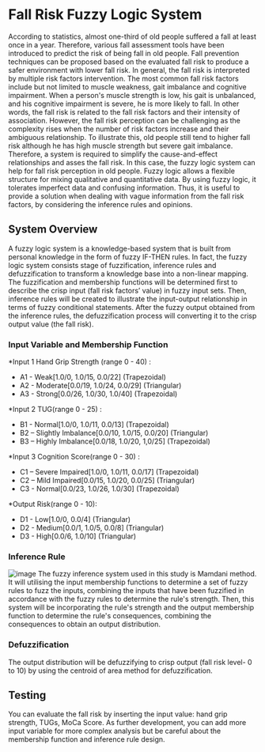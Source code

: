 # Fall Risk Fuzzy Logic System
According to statistics, almost one-third of old people suffered a fall at least once in a year. Therefore, various fall assessment tools have been introduced to predict the risk of being fall in old people. Fall prevention techniques can be proposed based on the evaluated fall risk to produce a safer environment with lower fall risk. In general, the fall risk is interpreted by multiple risk factors intervention. The most common fall risk factors include but not limited to muscle weakness, gait imbalance and cognitive impairment. When a person's muscle strength is low, his gait is unbalanced, and his cognitive impairment is severe, he is more likely to fall. In other words, the fall risk is related to the fall risk factors and their intensity of association. However, the fall risk perception can be challenging as the complexity rises when the number of risk factors increase and their ambiguous relationship. To illustrate this, old people still tend to higher fall risk although he has high muscle strength but severe gait imbalance. Therefore, a system is required to simplify the cause-and-effect relationships and asses the fall risk. In this case, the fuzzy logic system can help for fall risk perception in old people. Fuzzy logic allows a flexible structure for mixing qualitative and quantitative data. By using fuzzy logic, it tolerates imperfect data and confusing information. Thus, it is useful to provide a solution when dealing with vague information from the fall risk factors, by considering the inference rules and opinions.
## System Overview
A fuzzy logic system is a knowledge-based system that is built from personal knowledge in the form of fuzzy IF-THEN rules. In fact, the fuzzy logic system consists stage of fuzzification, inference rules and defuzzification to transform a knowledge base into a non-linear mapping. The fuzzification and membership functions will be determined first to describe the crisp input (fall risk factors’ value) in fuzzy input sets. Then, inference rules will be created to illustrate the input-output relationship in terms of fuzzy conditional statements. After the fuzzy output obtained from the inference rules, the defuzzification process will converting it to the crisp output value (the fall risk).
### Input Variable and Membership Function
*Input 1 Hand Grip Strength (range 0 - 40) :
* A1 - Weak[1.0/0, 1.0/15, 0.0/22] (Trapezoidal)
* A2 - Moderate[0.0/19, 1.0/24, 0.0/29] (Triangular)
* A3 - Strong[0.0/26, 1.0/30, 1.0/40] (Trapezoidal)

*Input 2 TUG(range 0 - 25) :
* B1 - Normal[1.0/0, 1.0/11, 0.0/13] (Trapezoidal)
* B2 – Slightly Imbalance[0.0/10, 1.0/15, 0.0/20] (Triangular)
* B3 – Highly Imbalance[0.0/18, 1.0/20, 1,0/25] (Trapezoidal)

*Input 3 Cognition Score(range 0 - 30) :
* C1 – Severe Impaired[1.0/0, 1.0/11, 0.0/17] (Trapezoidal)
* C2 – Mild Impaired[0.0/15, 1.0/20, 0.0/25] (Triangular)
* C3 - Normal[0.0/23, 1.0/26, 1.0/30] (Trapezoidal)

*Output Risk(range 0 - 10):
* D1 - Low[1.0/0, 0.0/4] (Triangular)
* D2 - Medium[0.0/1, 1.0/5, 0.0/8] (Triangular)
* D3 - High[0.0/6, 1.0/10] (Triangular)

### Inference Rule
![image](https://github.com/issacAII/fall-risk-fuzzy-logic-system/assets/76685539/eba411ab-5128-48c3-a017-bd64f1bef956)
The fuzzy inference system used in this study is Mamdani method. It will utilising the input membership functions to determine a set of fuzzy rules to fuzz the inputs, combining the inputs that have been fuzzified in accordance with the fuzzy rules to determine the rule's strength. Then, this system will be incorporating the rule's strength and the output membership function to determine the rule's consequences, combining the consequences to obtain an output distribution.

### Defuzzification
The output distribution will be defuzzifying to crisp output (fall risk level- 0 to 10) by using the centroid of area method for defuzzification.

## Testing
You can evaluate the fall risk by inserting the input value: hand grip strength, TUGs, MoCa Score. As further development, you can add more input variable for more complex analysis but be careful about the membership function and inference rule design.
